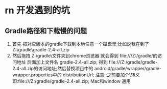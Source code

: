 # rn 开发遇到的坑
## Gradle路径和下载慢的问题
1. 首先 把对应版本的gradle下载到本地任意一个磁盘里;比如说我在到了 Z:\gradle\gradle-2.4-all.zip
2. 然后拖拽 Z:\gradle\文件夹到chrome浏览器 就会得到 file:///Z:/gradle/的访问地址 后面加上文件名 gradle-2.4-all.zip;
   得到 file:///Z:/gradle/gradle-2.4-all.zip的访问地址;然后替换项目中的 android/gradle/wrapper/gradle-wrapper.properties中的 distributionUrl;
   注意::之前要加个\转义即:file\:///Z:/gradle/gradle-2.4-all.zip; Mac和window 通用
